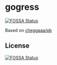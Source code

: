 # gogress
[![FOSSA Status](https://app.fossa.io/api/projects/git%2Bgithub.com%2Fsnakeice%2Fgogress.svg?type=shield)](https://app.fossa.io/projects/git%2Bgithub.com%2Fsnakeice%2Fgogress?ref=badge_shield)



Based on [cheggaaa/pb](https://github.com/cheggaaa/pb)

## License
[![FOSSA Status](https://app.fossa.io/api/projects/git%2Bgithub.com%2Fsnakeice%2Fgogress.svg?type=large)](https://app.fossa.io/projects/git%2Bgithub.com%2Fsnakeice%2Fgogress?ref=badge_large)